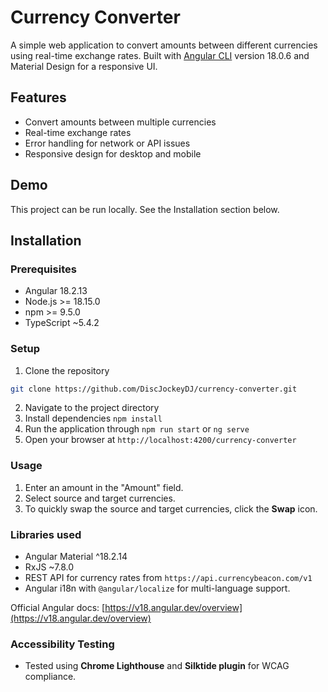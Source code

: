 # Currency Converter

A simple web application to convert amounts between different currencies using real-time exchange rates. Built with [Angular CLI](https://github.com/angular/angular-cli) version 18.0.6 and Material Design for a responsive UI.

## Features

- Convert amounts between multiple currencies
- Real-time exchange rates
- Error handling for network or API issues
- Responsive design for desktop and mobile

## Demo

This project can be run locally. See the Installation section below.

## Installation

### Prerequisites
- Angular 18.2.13
- Node.js >= 18.15.0
- npm >= 9.5.0
- TypeScript ~5.4.2

### Setup
1. Clone the repository
```bash
git clone https://github.com/DiscJockeyDJ/currency-converter.git
```
2. Navigate to the project directory
3. Install dependencies `npm install`
4. Run the application through `npm run start` or `ng serve`
5. Open your browser at `http://localhost:4200/currency-converter`

### Usage
1. Enter an amount in the "Amount" field.
2. Select source and target currencies.
3. To quickly swap the source and target currencies, click the **Swap** icon.

### Libraries used
- Angular Material ^18.2.14
- RxJS ~7.8.0
- REST API for currency rates from `https://api.currencybeacon.com/v1`
- Angular i18n with `@angular/localize` for multi-language support.

Official Angular docs: [https://v18.angular.dev/overview](https://v18.angular.dev/overview)

### Accessibility Testing
- Tested using **Chrome Lighthouse** and **Silktide plugin** for WCAG compliance.
